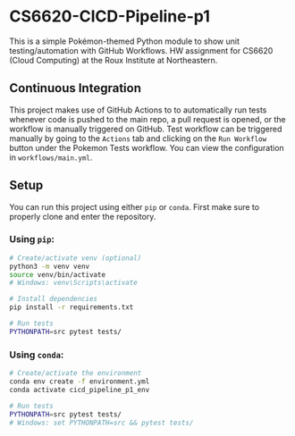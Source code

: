 # CS6620-CICD-Pipeline-p1
This is a simple Pokémon-themed Python module to show unit testing/automation with GitHub Workflows. HW assignment for CS6620 (Cloud Computing) at the Roux Institute at Northeastern.

## Continuous Integration
This project makes use of GitHub Actions to to automatically run tests whenever code is pushed to the main repo, a pull request is opened, or the workflow is manually triggered on GitHub. Test workflow can be triggered manually by going to the `Actions` tab and clicking on the `Run Workflow` button under the Pokemon Tests workflow. You can view the configuration in `workflows/main.yml`.

## Setup
You can run this project using either `pip` or `conda`. First make sure to properly clone and enter the repository.

### Using `pip`:
```bash
# Create/activate venv (optional)
python3 -m venv venv
source venv/bin/activate
# Windows: venv\Scripts\activate

# Install dependencies
pip install -r requirements.txt

# Run tests
PYTHONPATH=src pytest tests/
```

### Using `conda`:
```bash
# Create/activate the environment
conda env create -f environment.yml
conda activate cicd_pipeline_p1_env

# Run tests
PYTHONPATH=src pytest tests/
# Windows: set PYTHONPATH=src && pytest tests/
```